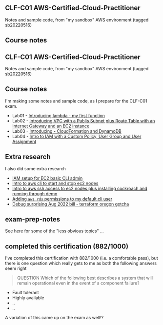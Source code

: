 ## CLF-C01 AWS-Certified-Cloud-Practitioner 

Notes and sample code, from "my sandbox" AWS environment (tagged sb20220516)


## Course notes

## CLF-C01 AWS-Certified-Cloud-Practitioner 

Notes and sample code, from "my sandbox" AWS environment (tagged sb20220516)


## Course notes

I'm making some notes and sample code, as I prepare for the CLF-C01 exam.

* Lab01 - [Introducing lambda - my first function](docs/intro-lamdba.md)
* Lab02 - [Introducing VPC with a Publis Subnet plus Route Table with an Internet Gateway and an EC2 instance](docs/intro-vpc.md)
* Lab03 - [Introducing - CloudFormation and DynamoDB](docs/Intro-CloudFormation-DynamoDB.md)
* Lab04 - [Intro to IAM with a Custom Policy, User Group and User Assignment](docs/intro-iam-policies-groups-users.md)


## Extra research 

I also did some extra research 

* [IAM setup for EC2 basic CLI admin](docs/extra-EC2-basic-admin.md) 
* [Intro to aws cli to start and stop ec2 nodes](docs/intro-aws-cli-ec2.md)
* [Intro to aws ssh access to ec2 nodes plus installing cockroach and running through demo](docs/intro-aws-ssh-ec2.md)
* [Adding `aws rds`  permissions to my default cli user](docs/extra-RDS-cli-admin.md)
* [Debug surprising Aug 2022 bill - terraform oregon gotcha](docs/surprising-Aug2022-bill-terraform-gotcha.md)


## exam-prep-notes

See [here](docs/exam-prep-notes.md) for some of the "less obvious topics" ... 

## completed this certification (882/1000)

I've completed this certification with 882/1000 (i.e. a comfortable pass), but there is one question which really gets to me as both the following answers seem right

> QUESTION Which of the following best describes a system that will remain operational even in the event of a component failure?
* Fault tolerant
* Highly available
* ..
* ..

A variation of this came up on the exam as well!?
